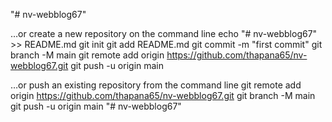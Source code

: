 "# nv-webblog67"

…or create a new repository on the command line
echo "# nv-webblog67" >> README.md
git init
git add README.md
git commit -m "first commit"
git branch -M main
git remote add origin https://github.com/thapana65/nv-webblog67.git
git push -u origin main

…or push an existing repository from the command line
git remote add origin https://github.com/thapana65/nv-webblog67.git
git branch -M main
git push -u origin main
"# nv-webblog67" 
